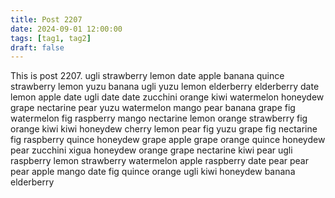 ```yaml
---
title: Post 2207
date: 2024-09-01 12:00:00
tags: [tag1, tag2]
draft: false
---
```

This is post 2207.
ugli
strawberry
lemon
date
apple
banana
quince
strawberry
lemon
yuzu
banana
ugli
yuzu
lemon
elderberry
elderberry
date
lemon
apple
date
ugli
date
date
zucchini
orange
kiwi
watermelon
honeydew
grape
nectarine
pear
yuzu
watermelon
mango
pear
banana
grape
fig
watermelon
fig
raspberry
mango
nectarine
lemon
orange
strawberry
fig
orange
kiwi
kiwi
honeydew
cherry
lemon
pear
fig
yuzu
grape
fig
nectarine
fig
raspberry
quince
honeydew
grape
apple
grape
orange
quince
honeydew
pear
zucchini
xigua
honeydew
orange
grape
nectarine
kiwi
pear
ugli
raspberry
lemon
strawberry
watermelon
apple
raspberry
date
pear
pear
pear
apple
mango
date
fig
quince
orange
ugli
kiwi
honeydew
banana
elderberry
